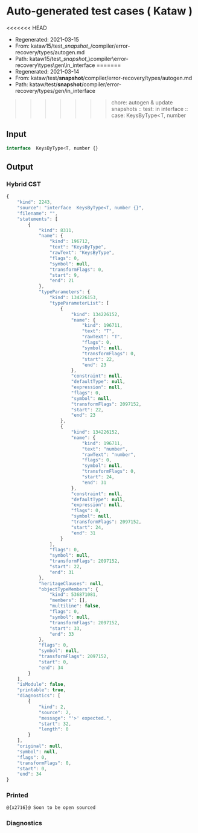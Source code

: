 # Auto-generated test cases ( Kataw )
<<<<<<< HEAD
- Regenerated: 2021-03-15
- From: kataw15/test\__snapshot__/compiler/error-recovery/types/autogen.md
- Path: kataw15/test\__snapshot__\compiler\error-recovery\types\gen\in_interface
=======
- Regenerated: 2021-03-14
- From: kataw/test/__snapshot__/compiler/error-recovery/types/autogen.md
- Path: kataw/test/__snapshot__/compiler/error-recovery/types/gen/in_interface
>>>>>>> chore: autogen & update snapshots
> :: test: in interface
> :: case:  KeysByType<T, number
## Input

`````js
interface  KeysByType<T, number {}
`````

## Output

### Hybrid CST

```javascript
{
    "kind": 2243,
    "source": "interface  KeysByType<T, number {}",
    "filename": "",
    "statements": [
        {
            "kind": 8311,
            "name": {
                "kind": 196712,
                "text": "KeysByType",
                "rawText": "KeysByType",
                "flags": 0,
                "symbol": null,
                "transformFlags": 0,
                "start": 9,
                "end": 21
            },
            "typeParameters": {
                "kind": 134226153,
                "typeParameterList": [
                    {
                        "kind": 134226152,
                        "name": {
                            "kind": 196711,
                            "text": "T",
                            "rawText": "T",
                            "flags": 0,
                            "symbol": null,
                            "transformFlags": 0,
                            "start": 22,
                            "end": 23
                        },
                        "constraint": null,
                        "defaultType": null,
                        "expression": null,
                        "flags": 0,
                        "symbol": null,
                        "transformFlags": 2097152,
                        "start": 22,
                        "end": 23
                    },
                    {
                        "kind": 134226152,
                        "name": {
                            "kind": 196711,
                            "text": "number",
                            "rawText": "number",
                            "flags": 0,
                            "symbol": null,
                            "transformFlags": 0,
                            "start": 24,
                            "end": 31
                        },
                        "constraint": null,
                        "defaultType": null,
                        "expression": null,
                        "flags": 0,
                        "symbol": null,
                        "transformFlags": 2097152,
                        "start": 24,
                        "end": 31
                    }
                ],
                "flags": 0,
                "symbol": null,
                "transformFlags": 2097152,
                "start": 22,
                "end": 31
            },
            "heritageClauses": null,
            "objectTypeMembers": {
                "kind": 536871081,
                "members": [],
                "multiline": false,
                "flags": 0,
                "symbol": null,
                "transformFlags": 2097152,
                "start": 33,
                "end": 33
            },
            "flags": 0,
            "symbol": null,
            "transformFlags": 2097152,
            "start": 0,
            "end": 34
        }
    ],
    "isModule": false,
    "printable": true,
    "diagnostics": [
        {
            "kind": 2,
            "source": 2,
            "message": "'>' expected.",
            "start": 32,
            "length": 0
        }
    ],
    "original": null,
    "symbol": null,
    "flags": 0,
    "transformFlags": 0,
    "start": 0,
    "end": 34
}
```

### Printed

```javascript
@{x2716}@ Soon to be open sourced
```

### Diagnostics

```javascript

```

